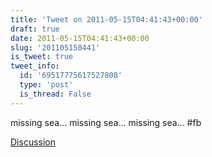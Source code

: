 ```yaml
---
title: 'Tweet on 2011-05-15T04:41:43+00:00'
draft: true
date: 2011-05-15T04:41:43+00:00
slug: '201105150441'
is_tweet: true
tweet_info:
  id: '69517775617527808'
  type: 'post'
  is_thread: False
---
```




missing sea... missing sea... missing sea... #fb

[Discussion](https://x.com/sytelus/status/69517775617527808)
